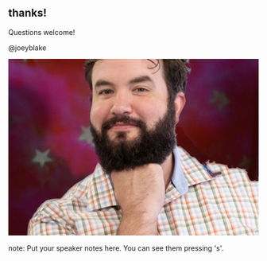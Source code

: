 ##  thanks!

Questions welcome!

@joeyblake

![](resources/images/thx.jpg)<!-- .element class="plain" style="width: 600px;" -->

note:
    Put your speaker notes here.
    You can see them pressing 's'.
